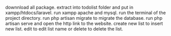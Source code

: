 
downnload all package.
extract into todolist folder and put in xampp/htdocs/laravel.
run xampp apache and mysql.
run the terminal of the project directory.
run php artisan migrate to migrate the database.
run php artisan serve and open the http link to the website.
create new list to insert new list.
edit to edit list name or delete to delete the list.
